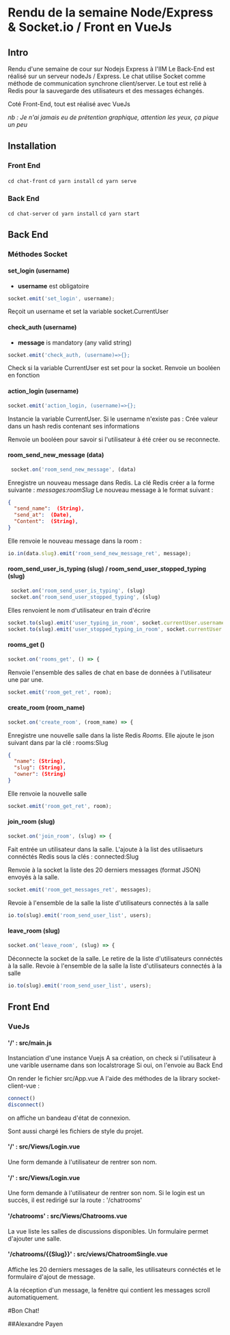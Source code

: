 # Rendu de la semaine Node/Express & Socket.io / Front en VueJs
## Intro

Rendu d'une semaine de cour sur Nodejs Express à l'IIM
Le Back-End est réalisé sur un serveur nodeJs / Express. Le chat utilise Socket comme méthode de communication synchrone client/server.
Le tout est relié à Redis pour la sauvegarde des utilisateurs et des messages échangés.

Coté Front-End, tout est réalisé avec VueJs

*nb : Je n'ai jamais eu de prétention graphique, attention les yeux, ça pique un peu*

## Installation

### Front End
`cd chat-front`
`cd yarn install`
`cd yarn serve`

### Back End
`cd chat-server`
`cd yarn install`
`cd yarn start`

## Back End

### Méthodes Socket

#### set_login (username)

* **username** est obligatoire

```js
socket.emit('set_login', username);
```

Reçoit un username et set la variable socket.CurrentUser


#### check_auth (username)

* **message** is mandatory (any valid string)

```js
socket.emit('check_auth, (username)=>{};
```

Check si la variable CurrentUser est set pour la socket.
Renvoie un booléen en fonction

#### action_login (username)

```js
socket.emit('action_login, (username)=>{};
```

Instancie la variable CurrentUser.
Si le username n'existe pas :
Crée valeur dans un hash redis contenant ses informations

Renvoie un booléen pour savoir si l'utilisateur à été créer ou se reconnecte.

#### room_send_new_message (data)

```js
 socket.on('room_send_new_message', (data)
 ```

Enregistre un nouveau message dans Redis.
La clé Redis créer a la forme suivante : *messages:roomSlug*
Le nouveau message à le format suivant :

```json
{
  "send_name":  (String),
  "send_at":  (Date),
  "Content":  (String),
}
```

Elle renvoie le nouveau message dans la room :

```js
io.in(data.slug).emit('room_send_new_message_ret', message);
 ```


#### room_send_user_is_typing (slug) / room_send_user_stopped_typing (slug)

```js
 socket.on('room_send_user_is_typing', (slug)
 socket.on('room_send_user_stopped_typing', (slug)
 ```

Elles renvoient le nom d'utilisateur en train d'écrire


```js
socket.to(slug).emit('user_typing_in_room', socket.currentUser.username);
socket.to(slug).emit('user_stopped_typing_in_room', socket.currentUser.username);
 ```

#### rooms_get ()

```js
socket.on('rooms_get', () => {
 ```

Renvoie l'ensemble des salles de chat en base de données à l'utilisateur une par une.

```js
socket.emit('room_get_ret', room);
 ```



#### create_room (room_name)

```js
socket.on('create_room', (room_name) => {
 ```

Enregistre une nouvelle salle dans la liste Redis *Rooms*.
Elle ajoute le json suivant dans par la clé : rooms:Slug

```json
{
  "name": (String),
  "slug": (String),
  "owner": (String)
}
```

Elle renvoie la nouvelle salle

```js
socket.emit('room_get_ret', room);
 ```

#### join_room (slug)

```js
socket.on('join_room', (slug) => {
 ```

Fait entrée un utilisateur dans la salle.
L'ajoute à la list des utilisaeturs connéctés Redis sous la clés : connected:Slug


Renvoie à la socket la liste des 20 derniers messages (format JSON) envoyés à la salle.
```js
socket.emit('room_get_messages_ret', messages);
 ```

Revoie à l'ensemble de la salle la liste d'utilisateurs connectés à la salle

```js
io.to(slug).emit('room_send_user_list', users);
 ```


#### leave_room (slug)

```js
socket.on('leave_room', (slug) => {
 ```

Déconnecte la socket de la salle.
Le retire de la liste d'utilisateurs connéctés à la salle.
Revoie à l'ensemble de la salle la liste d'utilisateurs connectés à la salle

```js
io.to(slug).emit('room_send_user_list', users);
 ```


## Front End

### VueJs

#### '/' : src/main.js

Instanciation d'une instance Vuejs
A sa création, on check si l'utilisateur à une varible username dans son localstrorage
Si oui, on l'envoie au Back End

On render le fichier src/App.vue
A l'aide des méthodes de la library socket-client-vue :

```js
connect()
disconnect()
 ```

on affiche un bandeau d'état de connexion.

Sont aussi chargé les fichiers de style du projet.

#### '/' : src/Views/Login.vue

Une form demande à l'utilisateur de rentrer son nom.


#### '/' : src/Views/Login.vue

Une form demande à l'utilisateur de rentrer son nom.
Si le login est un succès, il est redirigé sur la route : '/chatrooms'

#### '/chatrooms' : src/Views/Chatrooms.vue

La vue liste les salles de discussions disponibles.
Un formulaire permet d'ajouter une salle.

#### '/chatrooms/{{Slug}}' : src/views/ChatroomSingle.vue

Affiche les 20 derniers messages de la salle, les utilisateurs connéctés et le formulaire d'ajout
de message.

A la réception d'un message, la fenêtre qui contient les messages scroll automatiquement.


#Bon Chat!

##Alexandre Payen


